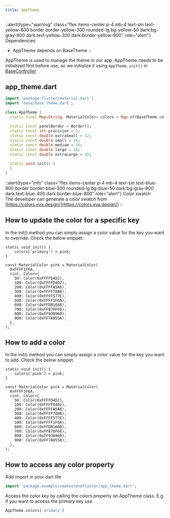 ```yaml
---
title: AppTheme
---
```


::alert{type="warning" class="flex items-center p-4 mb-4 text-sm text-yellow-800 border border-yellow-300 rounded-lg bg-yellow-50 dark:bg-gray-800 dark:text-yellow-300 dark:border-yellow-800" role="alert"} 
Dependencies   
- AppTheme depends on BaseTheme
::

AppTheme is used to manage the theme in our app. AppTheme needs to be initialized first before use, so we initialize it using `AppTheme.init()` in [BaseController](../app.md/#base-controller)

## app_theme.dart
```dart
import 'package:flutter/material.dart';
import 'base/base_theme.dart';

class AppTheme {
  static final Map<String, MaterialColor> colors = Map.of(BaseTheme.colors);

  static const panelBorder = Border();
  static const int precision = 2;
  static const double extraSmall = 12;
  static const double small = 14;
  static const double medium = 16;
  static const double large = 18;
  static const double extraLarge = 20;

  static void init() {
  }
}
```

::alert{type="info" class="flex items-center p-4 mb-4 text-sm text-blue-800 border border-blue-300 rounded-lg bg-blue-50 dark:bg-gray-800 dark:text-blue-400 dark:border-blue-800" role="alert"}
Color swatch   
The developer can generate a color swatch from [https://colors.eva.design/](https://colors.eva.design/)
::

## How to update the color for a specific key

In the init() method you can simply assign a color value for the key you want to override. Check the below snippet.

```dart{2}
static void init() {
    colors['primary'] = pink;
}

const MaterialColor pink = MaterialColor(
  0xFFFF1F6A,
  <int, Color>{
    50: Color(0xFFFFD4D2),
    100: Color(0xFFFFD4D2),
    200: Color(0xFFFFA5A8),
    300: Color(0xFFFF788B),
    400: Color(0xFFFF577E),
    500: Color(0xFFFF1F6A),
    600: Color(0xFFDB166B),
    700: Color(0xFFB70F68),
    800: Color(0xFF930960),
    900: Color(0xFF7A055A),
  },
);
```

## How to add a color

In the init() method you can simply assign a color value for the key you want to add. Check the below snippet.

```dart{2}
static void init() {
    colors['pink'] = pink;
}

const MaterialColor pink = MaterialColor(
  0xFFFF1F6A,
  <int, Color>{
    50: Color(0xFFFFD4D2),
    100: Color(0xFFFFD4D2),
    200: Color(0xFFFFA5A8),
    300: Color(0xFFFF788B),
    400: Color(0xFFFF577E),
    500: Color(0xFFFF1F6A),
    600: Color(0xFFDB166B),
    700: Color(0xFFB70F68),
    800: Color(0xFF930960),
    900: Color(0xFF7A055A),
  },
);
```

## How to access any color property

Add import in your dart file
```dart
import 'package:example/vaahextendflutter/app_theme.dart';
```

Access the color key by calling the colors property on AppTheme class. E.g. if you want to access the primary key use
```dart
AppTheme.colors['primary']
```
